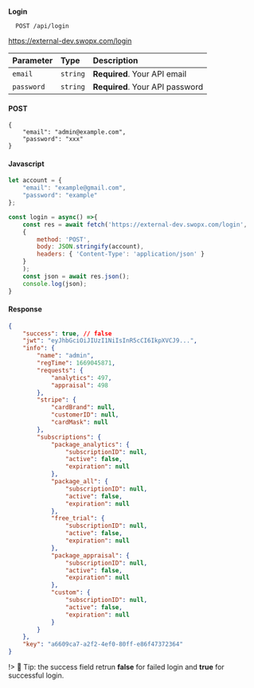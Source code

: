 __Login__

```API
  POST /api/login
```

https://external-dev.swopx.com/login

| Parameter | Type     | Description                |
| :-------- | :------- | :------------------------- |
| `email` | `string` | **Required**. Your API email |
| `password` | `string` | **Required**. Your API password |


<!-- tabs:start -->

#### **POST**

```Example of login
{
    "email": "admin@example.com",
    "password": "xxx"
} 
```

#### **Javascript**
```javascript
let account = {
    "email": "example@gmail.com",
    "password": "example"
};

const login = async() =>{
    const res = await fetch('https://external-dev.swopx.com/login',
    {
        method: 'POST',
        body: JSON.stringify(account),
        headers: { 'Content-Type': 'application/json' }
    }
    );
    const json = await res.json();
    console.log(json);
}
```

#### **Response**
```json
{
    "success": true, // false
    "jwt": "eyJhbGciOiJIUzI1NiIsInR5cCI6IkpXVCJ9...",
    "info": {
        "name": "admin",
        "regTime": 1669045871,
        "requests": {  
            "analytics": 497,
            "appraisal": 498
        },
        "stripe": {
            "cardBrand": null,
            "customerID": null,
            "cardMask": null
        },
        "subscriptions": {
            "package_analytics": {
                "subscriptionID": null,
                "active": false,
                "expiration": null
            },
            "package_all": {
                "subscriptionID": null,
                "active": false,
                "expiration": null
            },
            "free_trial": {
                "subscriptionID": null,
                "active": false,
                "expiration": null
            },
            "package_appraisal": {
                "subscriptionID": null,
                "active": false,
                "expiration": null
            },
            "custom": {
                "subscriptionID": null,
                "active": false,
                "expiration": null
            }
        }
    },
    "key": "a6609ca7-a2f2-4ef0-80ff-e86f47372364"
}
```

<!-- tabs:end -->


!> 📖 Tip: the success field retrun **false** for failed login and **true** for successful login.

